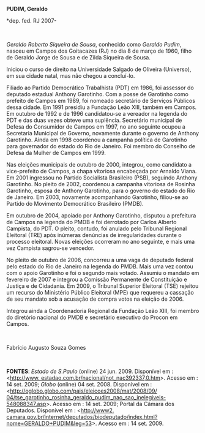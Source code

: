 **PUDIM, Geraldo**

\*dep. fed. RJ 2007-

 

*Geraldo Roberto Siqueira de Sousa*, conhecido como *Geraldo Pudim*,
nasceu em Campos dos Goitacazes (RJ) no dia 8 de março de 1960, filho de
Geraldo Jorge de Sousa e de Zilda Siqueira de Sousa.

Iniciou o curso de direito na Universidade Salgado de Oliveira
(Universo), em sua cidade natal, mas não chegou a concluí-lo.

Filiado ao Partido Democrático Trabalhista (PDT) em 1986, foi assessor
do deputado estadual Anthony Garotinho. Com a posse de Garotinho como
prefeito de Campos em 1989, foi nomeado secretário de Serviços Públicos
dessa cidade. Em 1991 presidiu a Fundação Leão XIII, também em Campos.
Em outubro de 1992 e de 1996 candidatou-se a vereador na legenda do PDT
e das duas vezes obteve uma suplência. Secretário municipal de Defesa do
Consumidor de Campos em 1997, no ano seguinte ocupou a Secretaria
Municipal de Governo, novamente durante o governo de Anthony Garotinho.
Ainda em 1998 coordenou a campanha política de Garotinho para governador
do estado do Rio de Janeiro. Foi membro do Conselho de Defesa da Mulher
de Campos em 1999.

Nas eleições municipais de outubro de 2000, integrou, como candidato a
vice-prefeito de Campos, a chapa vitoriosa encabeçada por Arnaldo Viana.
Em 2001 ingressou no Partido Socialista Brasileiro (PSB), seguindo
Anthony Garotinho. No pleito de 2002, coordenou a campanha vitoriosa de
Rosinha Garotinho, esposa de Anthony Garotinho, para o governo do estado
do Rio de Janeiro. Em 2003, novamente acompanhando Garotinho, filiou-se
ao Partido do Movimento Democrático Brasileiro (PMDB).

Em outubro de 2004, apoiado por Anthony Garotinho, disputou a prefeitura
de Campos na legenda do PMDB e foi derrotado por Carlos Alberto
Campista, do PDT. O pleito, contudo, foi anulado pelo Tribunal Regional
Eleitoral (TRE) após inúmeras denúncias de irregularidades durante o
processo eleitoral. Novas eleições ocorreram no ano seguinte, e mais uma
vez Campista sagrou-se vencedor.

No pleito de outubro de 2006, concorreu a uma vaga de deputado federal
pelo estado do Rio de Janeiro na legenda do PMDB. Mais uma vez contou
com o apoio Garotinho e foi o segundo mais votado. Assumiu o mandato em
fevereiro de 2007 e integrou a Comissão Permanente de Constituição e
Justiça e de Cidadania. Em 2009, o Tribunal Superior Eleitoral (TSE)
rejeitou um recurso do Ministério Público Eleitoral (MPE) que requereu a
cassação de seu mandato sob a acusação de compra votos na eleição de
2006.

Integrou ainda a Coordenadoria Regional da Fundação Leão XIII, foi
membro do diretório nacional do PMDB e secretário executivo do Procon em
Campos.

 

Fabrício Augusto Souza Gomes

 

**FONTES**: *Estado de S.Paulo* (online) 24 jun. 2009. Disponível em :
\<[http://www.
estadao.com.br/nacional/not\_nac392337,0.htm](http://www.%20estadao.com.br/nacional/not_nac392337,0.htm)\>.
Acesso em : 14 set. 2009; *Globo* (online) 04 set. 2008. Disponível em :
\<[http://oglobo.globo.com/pais/eleicoes2008/mat/2008/09/
04/tse\_garotinho\_rosinha\_geraldo\_pudim\_nao\_sao\_inelegiveis-548088347.asp](http://oglobo.globo.com/pais/eleicoes2008/mat/2008/09/%2004/tse_garotinho_rosinha_geraldo_pudim_nao_sao_inelegiveis-548088347.asp)\>.
Acesso em : 14 set. 2009; Portal da Câmara dos Deputados. Disponível em
: \<[http://www2.
camara.gov.br/internet/deputados/biodeputado/index.html?nome=GERALDO+PUDIM&leg=53](http://www2.%20camara.gov.br/internet/deputados/biodeputado/index.html?nome=GERALDO+PUDIM&leg=53)\>.
Acesso em : 14 set. 2009.

 
